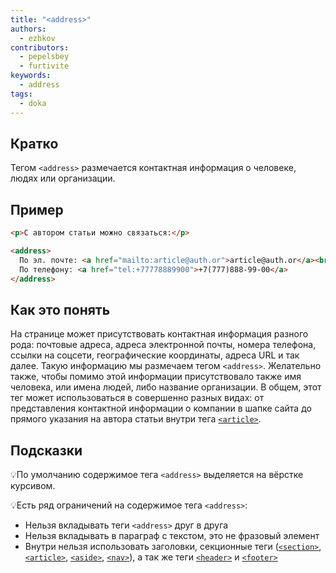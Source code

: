 ```yaml
---
title: "<address>"
authors:
  - ezhkov
contributors:
  - pepelsbey
  - furtivite
keywords:
  - address
tags:
  - doka
---
```

## Кратко

Тегом `<address>` размечается контактная информация о человеке, людях или организации.

## Пример

```html
<p>С автором статьи можно связаться:</p>

<address>
  По эл. почте: <a href="mailto:article@auth.or">article@auth.or</a><br>
  По телефону: <a href="tel:+77778889900">+7(777)888-99-00</a>
</address>
```

## Как это понять

На странице может присутствовать контактная информация разного рода: почтовые адреса, адреса электронной почты, номера телефона, ссылки на соцсети, географические координаты, адреса URL и так далее. Такую информацию мы размечаем тегом `<address>`. Желательно также, чтобы помимо этой информации присутствовало также имя человека, или имена людей, либо название организации. В общем, этот тег может использоваться в совершенно разных видах: от представления контактной информации о компании в шапке сайта до прямого указания на автора статьи внутри тега [`<article>`](/html/article/).

## Подсказки

💡По умолчанию содержимое тега `<address>` выделяется на вёрстке курсивом.

💡Есть ряд ограничений на содержимое тега `<address>`:

- Нельзя вкладывать теги `<address>` друг в друга
- Нельзя вкладывать в параграф с текстом, это не фразовый элемент
- Внутри нельзя использовать заголовки, секционные теги ([`<section>`](/html/section/), [`<article>`](/html/article/), [`<aside>`](/html/aside/), [`<nav>`](/html/nav/)), а так же теги [`<header>`](/html/header/) и [`<footer>`](/html/footer/)
